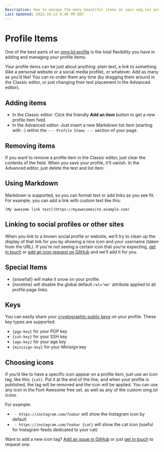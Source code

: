 ```yaml
---
Description: How to manage the many beautiful items on your omg.lol profile  
Last Updated: 2022-10-22 6:40 PM EDT
---
```


# Profile Items

One of the best parts of an [omg.lol profile](/info/profiles) is the total flexibility you have in adding and managing your profile items.

Your profile items can be just about anything: plain text, a link to something (like a personal website or a social media profile), or whatever. Add as many as you’d like! You can re-order them any time (by dragging them around in the Classic editor, or just changing their text placement in the Advanced editor).

## Adding items

 - In the Classic editor: Click the friendly **Add an item** button to get a new profile item field.
 - In the Advanced editor: Just insert a new Markdown list item (starting with `-`) within the `--- Profile Items ---` section of your page.

## Removing items

If you want to remove a profile item in the Classic editor, just clear the contents of the field. When you save your profile, it’ll vanish. In the Advanced editor, just delete the text and list item.

## Using Markdown

Markdown is supported, so you can format text or add links as you see fit. For example, you can add a link with custom text like this:

`[My awesome link text](https://myawesomesite.example.com)`

## Linking to social profiles or other sites

When you link to a known social profile or website, we’ll try to clean up the display of that link for you by showing a nice icon and your username (taken from the URL). If you’re not seeing a certain icon that you’re expecting, [get in touch](/info/contact) or [add an icon request on GitHub](https://github.com/neatnik/omg.lol/issues/new?assignees=&labels=icon&template=icons.yml&title=%5BIcon%5D+) and we’ll add it for you.

## Special Items

* {snowfall} will make it snow on your profile.
* {norelme} will disable the global default `rel="me"` attribute applied to all profile page links.

## Keys

You can easily share your [cryptographic public keys](/info/keys) on your profile. These key types are supported:

* `{pgp-key}` for your PGP key
* `{ssh-key}` for your SSH key
* `{age-key}` for your age key
* `{minisign-key}` for your Minisign key

## Choosing icons

If you’d like to have a specific icon appear on a profile item, just use an icon tag, like this: `{cat}`. Put it at the end of the line, and when your profile is published, the tag will be removed and the icon will be applied. You can use any icon in the Font Awesome free set, as well as any of the custom omg.lol icons.

For example:

* ` - https://instagram.com/foobar` will show the Instagram icon by default
* ` - https://instagram.com/foobar {cat}` will show the cat icon (useful for Instagram feeds dedicated to your cat)

<!-- todo: link to catalog of icons -->

Want to add a new icon tag? [Add an issue in GitHub](https://github.com/neatnik/omg.lol/issues/new) or just [get in touch](/info/contact) to request one.
